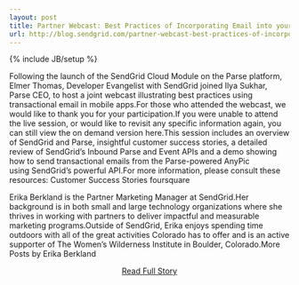 ```yaml
---
layout: post
title: Partner Webcast: Best Practices of Incorporating Email into your App Using SendGrid and Parse
url: http://blog.sendgrid.com/partner-webcast-best-practices-of-incorporating-email-into-your-app-using-sendgrid-and-parse/
---
```

{% include JB/setup %}<p>Following the launch of the SendGrid Cloud Module on the Parse platform, Elmer Thomas, Developer Evangelist with SendGrid joined Ilya Sukhar, Parse CEO, to host a joint webcast illustrating best practices using transactional email in mobile apps.For those who attended the webcast, we would like to thank you for your participation.If you were unable to attend the live session, or would like to revisit any specific information again, you can still view the on demand version here.This session includes an overview of SendGrid and Parse, insightful customer success stories, a detailed review of SendGrid’s Inbound Parse and Event APIs and a demo showing how to send transactional emails from the Parse-powered AnyPic using SendGrid’s powerful API.For more information, please consult these resources:
Customer Success Stories
foursquare 
 
Erika Berkland is the Partner Marketing Manager at SendGrid.Her background is in both small and large technology organizations where she thrives in working with partners to deliver impactful and measurable marketing programs.Outside of SendGrid, Erika enjoys spending time outdoors with all of the great activities Colorado has to offer and is an active supporter of The Women’s Wilderness Institute in Boulder, Colorado.More Posts by Erika Berkland</p>
<center><p><a href="http://blog.sendgrid.com/partner-webcast-best-practices-of-incorporating-email-into-your-app-using-sendgrid-and-parse/" style='padding:15px;'>Read Full Story</a></p></center>
